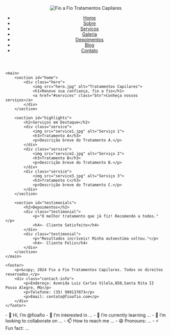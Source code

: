 <!DOCTYPE html>
<html lang="pt-BR">
<head>
    <meta charset="UTF-8">
    <meta name="viewport" content="width=device-width, initial-scale=1.0">
    <title>Fio a Fio Tratamentos Capilares</title>
    <link rel="stylesheet" href="styles.css">
</head>
<body>
    <header>
        <div class="logo">
            <img src="logo.png" alt="Fio a Fio Tratamentos Capilares">
        </div>
        <nav>
            <ul>
                <li><a href="#home">Home</a></li>
                <li><a href="#about">Sobre</a></li>
                <li><a href="#services">Serviços</a></li>
                <li><a href="#gallery">Galeria</a></li>
                <li><a href="#testimonials">Depoimentos</a></li>
                <li><a href="#blog">Blog</a></li>
                <li><a href="#contact">Contato</a></li>
            </ul>
        </nav>
    </header>
    
    <main>
        <section id="home">
            <div class="hero">
                <img src="hero.jpg" alt="Tratamentos Capilares">
                <h1>Renove sua confiança, fio a fio</h1>
                <a href="#services" class="btn">Conheça nossos serviços</a>
            </div>
        </section>
        
        <section id="highlights">
            <h2>Serviços em Destaque</h2>
            <div class="service">
                <img src="service1.jpg" alt="Serviço 1">
                <h3>Tratamento A</h3>
                <p>Descrição breve do Tratamento A.</p>
            </div>
            <div class="service">
                <img src="service2.jpg" alt="Serviço 2">
                <h3>Tratamento B</h3>
                <p>Descrição breve do Tratamento B.</p>
            </div>
            <div class="service">
                <img src="service3.jpg" alt="Serviço 3">
                <h3>Tratamento C</h3>
                <p>Descrição breve do Tratamento C.</p>
            </div>
        </section>
        
        <section id="testimonials">
            <h2>Depoimentos</h2>
            <div class="testimonial">
                <p>"O melhor tratamento que já fiz! Recomendo a todos."</p>
                <h4>- Cliente Satisfeito</h4>
            </div>
            <div class="testimonial">
                <p>"Resultados incríveis! Minha autoestima voltou."</p>
                <h4>- Cliente Feliz</h4>
            </div>
        </section>
    </main>
    
    <footer>
        <p>&copy; 2024 Fio a Fio Tratamentos Capilares. Todos os direitos reservados.</p>
        <div class="contact-info">
            <p>Endereço: Avenida Luiz Carlos Vilela,850,Santa Rita II Pouso Alegre, MG</p>
            <p>Telefone: (35) 999137873</p>
            <p>Email: contato@fioafio.com</p>
        </div>
    </footer>
</body>
</html>- 👋 Hi, I’m @fioafio
- 👀 I’m interested in ...
- 🌱 I’m currently learning ...
- 💞️ I’m looking to collaborate on ...
- 📫 How to reach me ...
- 😄 Pronouns: ...
- ⚡ Fun fact: ...

<!---
fioafio/fioafio is a ✨ special ✨ repository because its `README.md` (this file) appears on your GitHub profile.
You can click the Preview link to take a look at your changes.
--->
